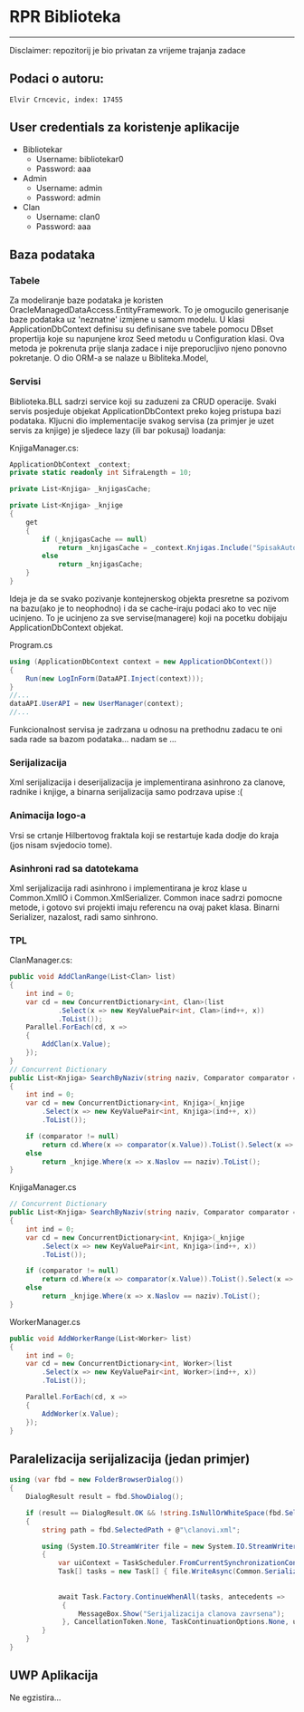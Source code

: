 # RPR Biblioteka
---
Disclaimer: repozitorij je bio privatan za vrijeme trajanja zadace

## Podaci o autoru:
	Elvir Crncevic, index: 17455

## User credentials za koristenje aplikacije

* Bibliotekar
    * Username: bibliotekar0 
    * Password: aaa
* Admin
    * Username: admin 
    * Password: admin
* Clan
    * Username: clan0 
    * Password: aaa

## Baza podataka

### Tabele
Za modeliranje baze podataka je koristen OracleManagedDataAccess.EntityFramework. To je omogucilo generisanje baze podataka uz 'neznatne' izmjene u samom modelu. U klasi ApplicationDbContext definisu su definisane sve tabele pomocu DBset propertija koje su napunjene kroz Seed metodu u Configuration klasi. Ova metoda je pokrenuta prije slanja zadace i nije preporucljivo njeno ponovno pokretanje. O dio ORM-a se nalaze u Bibliteka.Model, 
### Servisi
Biblioteka.BLL sadrzi service koji su zaduzeni za CRUD operacije. Svaki servis posjeduje objekat ApplicationDbContext preko kojeg pristupa bazi podataka. Kljucni dio implementacije svakog servisa (za primjer je uzet servis za knjige) je sljedece lazy (ili bar pokusaj) loadanja:

KnjigaManager.cs:
```csharp
ApplicationDbContext _context;
private static readonly int SifraLength = 10;

private List<Knjiga> _knjigasCache;

private List<Knjiga> _knjige
{
    get
    {
        if (_knjigasCache == null)
            return _knjigasCache = _context.Knjigas.Include("SpisakAutora").ToList();
        else
            return _knjigasCache;
    }
}
```
Ideja je da se svako pozivanje kontejnerskog objekta presretne sa pozivom na bazu(ako je to neophodno) i da se cache-iraju podaci ako to vec nije ucinjeno. To je ucinjeno za sve servise(managere) koji na pocetku dobijaju ApplicationDbContext objekat.

Program.cs


```csharp
using (ApplicationDbContext context = new ApplicationDbContext())
{
	Run(new LogInForm(DataAPI.Inject(context)));
}
//...
dataAPI.UserAPI = new UserManager(context);
//...
```


Funkcionalnost servisa je zadrzana u odnosu na prethodnu zadacu te oni sada rade sa bazom podataka... nadam se ...

### Serijalizacija

Xml serijalizacija i deserijalizacija je implementirana asinhrono za clanove, radnike i knjige, a binarna serijalizacija samo podrzava upise :(

### Animacija logo-a
Vrsi se crtanje Hilbertovog fraktala koji se restartuje kada dodje do kraja (jos nisam svjedocio tome).	
### Asinhroni rad sa datotekama
Xml serijalizacija radi asinhrono i implementirana je kroz klase u Common.XmlIO i Common.XmlSerializer. Common inace sadrzi pomocne metode, i gotovo svi projekti imaju referencu na ovaj paket klasa. Binarni Serializer, nazalost, radi samo sinhrono. 
### TPL

ClanManager.cs:
```csharp
public void AddClanRange(List<Clan> list)
{
    int ind = 0;
    var cd = new ConcurrentDictionary<int, Clan>(list
            .Select(x => new KeyValuePair<int, Clan>(ind++, x))
            .ToList());
    Parallel.ForEach(cd, x =>
    {
        AddClan(x.Value);
    });
}
// Concurrent Dictionary
public List<Knjiga> SearchByNaziv(string naziv, Comparator comparator = null)
{
    int ind = 0;
    var cd = new ConcurrentDictionary<int, Knjiga>(_knjige
        .Select(x => new KeyValuePair<int, Knjiga>(ind++, x))
        .ToList());

    if (comparator != null)
        return cd.Where(x => comparator(x.Value)).ToList().Select(x => x.Value).ToList();
    else
        return _knjige.Where(x => x.Naslov == naziv).ToList();
}
```

KnjigaManager.cs
```csharp
// Concurrent Dictionary
public List<Knjiga> SearchByNaziv(string naziv, Comparator comparator = null)
{
    int ind = 0;
    var cd = new ConcurrentDictionary<int, Knjiga>(_knjige
        .Select(x => new KeyValuePair<int, Knjiga>(ind++, x))
        .ToList());

    if (comparator != null)
        return cd.Where(x => comparator(x.Value)).ToList().Select(x => x.Value).ToList();
    else
        return _knjige.Where(x => x.Naslov == naziv).ToList();
}

```

WorkerManager.cs
```csharp
public void AddWorkerRange(List<Worker> list)
{
    int ind = 0;
    var cd = new ConcurrentDictionary<int, Worker>(list
        .Select(x => new KeyValuePair<int, Worker>(ind++, x))
        .ToList());

    Parallel.ForEach(cd, x =>
    {
        AddWorker(x.Value);
    });
}
```

## Paralelizacija serijalizacija (jedan primjer)
```csharp
using (var fbd = new FolderBrowserDialog())
{
    DialogResult result = fbd.ShowDialog();

    if (result == DialogResult.OK && !string.IsNullOrWhiteSpace(fbd.SelectedPath))
    {
        string path = fbd.SelectedPath + @"\clanovi.xml";

        using (System.IO.StreamWriter file = new System.IO.StreamWriter(path))
        {
            var uiContext = TaskScheduler.FromCurrentSynchronizationContext();
            Task[] tasks = new Task[] { file.WriteAsync(Common.Serialization.XMLSerializer.SerializeToXmlString(_data.ClanAPI.GetClans()
                                                                                                           .Select(x => (Clan)x)
                                                                                                           .ToList())) };
            await Task.Factory.ContinueWhenAll(tasks, antecedents =>
             {
                 MessageBox.Show("Serijalizacija clanova zavrsena");
             }, CancellationToken.None, TaskContinuationOptions.None, uiContext);
        }
    }
}
```

## UWP Aplikacija
Ne egzistira...
